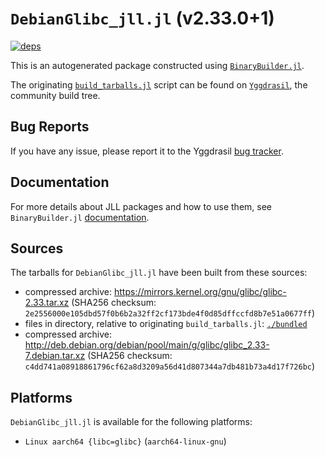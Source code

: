 # `DebianGlibc_jll.jl` (v2.33.0+1)

[![deps](https://juliahub.com/docs/DebianGlibc_jll/deps.svg)](https://juliahub.com/ui/Packages/DebianGlibc_jll/aRdXK?page=2)

This is an autogenerated package constructed using [`BinaryBuilder.jl`](https://github.com/JuliaPackaging/BinaryBuilder.jl).

The originating [`build_tarballs.jl`](https://github.com/JuliaPackaging/Yggdrasil/blob/6d9aeb26403c42a28e8bacff3a66d2bfbba70c65/G/Glibc/DebianGlibc@2.33/build_tarballs.jl) script can be found on [`Yggdrasil`](https://github.com/JuliaPackaging/Yggdrasil/), the community build tree.

## Bug Reports

If you have any issue, please report it to the Yggdrasil [bug tracker](https://github.com/JuliaPackaging/Yggdrasil/issues).

## Documentation

For more details about JLL packages and how to use them, see `BinaryBuilder.jl` [documentation](https://docs.binarybuilder.org/stable/jll/).

## Sources

The tarballs for `DebianGlibc_jll.jl` have been built from these sources:

* compressed archive: https://mirrors.kernel.org/gnu/glibc/glibc-2.33.tar.xz (SHA256 checksum: `2e2556000e105dbd57f0b6b2a32ff2cf173bde4f0d85dffccfd8b7e51a0677ff`)
* files in directory, relative to originating `build_tarballs.jl`: [`./bundled`](https://github.com/JuliaPackaging/Yggdrasil/tree/6d9aeb26403c42a28e8bacff3a66d2bfbba70c65/G/Glibc/DebianGlibc@2.33/bundled)
* compressed archive: http://deb.debian.org/debian/pool/main/g/glibc/glibc_2.33-7.debian.tar.xz (SHA256 checksum: `c4dd741a08918861796cf62a8d3209a56d41d807344a7db481b73a4d17f726bc`)

## Platforms

`DebianGlibc_jll.jl` is available for the following platforms:

* `Linux aarch64 {libc=glibc}` (`aarch64-linux-gnu`)
